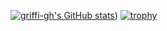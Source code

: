 [![griffi-gh's GitHub stats](https://github-readme-stats.vercel.app/api?username=griffi-gh)](https://github.com/anuraghazra/github-readme-stats))
[![trophy](https://github-profile-trophy.vercel.app/?username=griffi-gh)](https://github.com/ryo-ma/github-profile-trophy)

